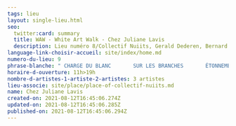 ```yaml
---
tags: lieu
layout: single-lieu.html
seo:
  twitter:card: summary
  title: WAW - White Art Walk - Chez Juliane Lavis
  description: Lieu numéro 8/Collectif Nuiits, Gerald Dederen, Bernard Declercq
language-link-choisir-accueil: site/index/home.md
numero-du-lieu: 9
phrase-blanche: " CHARGE DU BLANC       SUR LES BRANCHES       ÉTONNEMENT DU SILENCE"
horaire-d-ouverture: 11h>19h
nombre-d-artistes-1-artiste-2-artistes: 3 artistes
lieu-associe: site/place/place-of-collectif-nuiits.md
name: Chez Juliane Lavis
created-on: 2021-08-12T16:45:06.274Z
updated-on: 2021-08-12T16:45:06.285Z
published-on: 2021-08-12T16:45:06.294Z
---
```

